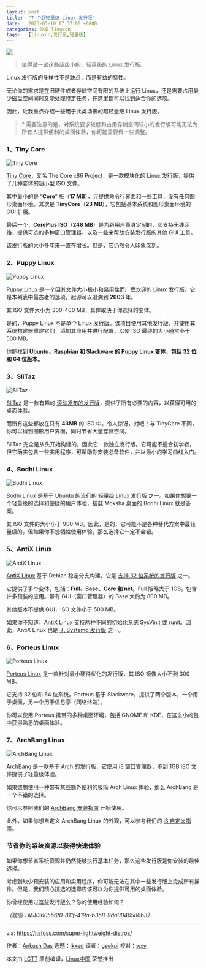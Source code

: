 ```yaml
---
layout: post
title:	"7 个超轻量级 Linux 发行版"
date:	2023-05-10 17:37:00 +0800 
categories:	分享 linuxcn 
tags:	[linuxcn,发行版,轻量级]
---
```



![](/Asserts/Images//attachment/album/202305/10/173608qso93mg46s8c5zgf.png)



> 
> 值得试一试这些超级小的、轻量级的 Linux 发行版。
> 
> 
> 


Linux 发行版的多样性不是缺点，而是有益的特性。


无论你的需求是在旧硬件或者存储空间有限的系统上运行 Linux，还是需要占用最少磁盘空间同时又能处理特定任务，在这里都可以找到适合你的选项。


因此，让我重点介绍一些用于此类场景的超轻量级 Linux 发行版。



> 
> ? 需要注意的是，对系统要求较低和占用存储空间较小的发行版可能无法为所有人提供便利的桌面体验，你可能需要做一些调整。
> 
> 
> 


### 1、Tiny Core


![Tiny Core](/Asserts/Images//attachment/album/202305/10/173705swj2t2j2xw6y770y.png)


[Tiny Core](http://tinycorelinux.net/?ref=itsfoss.com)，又名 The Core x86 Project，是一款模块化的 Linux 发行版，提供了几种变体的超小型 ISO 文件。


其中最小的是 “**Core**” 版（**17 MB**），只提供命令行界面和一些工具，没有任何图形桌面环境。其次是 **TinyCore**（**23 MB**），它包括基本系统和图形桌面环境的 GUI 扩展。


最后一个，**CorePlus ISO**（**248 MB**）是为新用户量身定制的，它支持无线网络、提供可选的多种窗口管理器，以及一些来帮助安装发行版的其他 GUI 工具。


该发行版的大小多年来一直在增长。但是，它仍然令人印象深刻。


### 2、Puppy Linux


![Puppy Linux](/Asserts/Images//attachment/album/202305/10/173706u0h08s4pa88xz298.jpg)


[Puppy Linux](https://puppylinux-woof-ce.github.io/?ref=itsfoss.com) 是一个因其文件大小极小和易用性而广受欢迎的 Linux 发行版。它是本列表中最古老的选项，起源可以追溯到 **2003** 年。


其 ISO 文件大小为 300-400 MB，具体取决于你选择的变体。


是的，Puppy Linux 不是单个 Linux 发行版。该项目使用其他发行版，并使用其系统构建器重建它们，添加其应用并进行配置，以使 ISO 最终的大小通常小于 500 MB。


你能找到 **Ubuntu、Raspbian 和 Slackware 的 Puppy Linux 变体，包括 32 位和 64 位版本。**


### 3、SliTaz


![SliTaz](/Asserts/Images//attachment/album/202305/10/173706y99b9ualep2aq6ae.jpg)


[SliTaz](https://www.slitaz.org/en/?ref=itsfoss.com) 是一款有趣的 [滚动发布的发行版](https://itsfoss.com/rolling-release/)，提供了所有必要的内容，以获得可用的桌面体验。


而所有这些都放在只有 **43MB** 的 ISO 中。令人惊讶，对吧！与 TinyCore 不同，你可以得到图形用户界面，同时节省大量存储空间。


SliTaz 完全是从头开始构建的，因此它一款独立发行版。它可能不适合初学者，但它确实包含一些实用程序，可帮助你安装必备软件，并以最小的学习曲线入门。


### 4、Bodhi Linux


![Bodhi Linux](/Asserts/Images//attachment/album/202305/10/173707xvtgs1h3rlevgjp1.jpg)


[Bodhi Linux](https://www.bodhilinux.com/?ref=itsfoss.com) 是基于 Ubuntu 的流行的 [轻量级 Linux 发行版](https://itsfoss.com/lightweight-linux-beginners/) 之一。如果你想要一个轻量级的选择和便捷的用户体验，搭载 Moksha 桌面的 Bodhi Linux 就是答案。


其 ISO 文件的大小小于 900 MB。因此，是的，它可能不是各种替代方案中最轻量级的，但如果你不想牺牲使用体验，那么选择它一定不会错。


### 5、AntiX Linux


![AntiX Linux](/Asserts/Images//attachment/album/202305/10/173707rfnksbkn6kslkcbv.jpg)


[AntiX Linux](https://antixlinux.com/?ref=itsfoss.com) 基于 Debian 稳定分支构建。它是 [支持 32 位系统的发行版](https://itsfoss.com/32-bit-linux-distributions/) 之一。


它提供了多个变体，包括：**Full、Base、Core 和 net**。Full 版略大于 1GB，包含许多预装的应用。带有 GUI（窗口管理器）的 Base 大约为 800 MB。


其他版本不提供 GUI，ISO 文件小于 500 MB。


如果你不知道，AntiX Linux 支持两种不同的初始化系统 SysVinit 或 runit。因此，AntiX Linux 也是 [无 Systemd 发行版](https://itsfoss.com/systemd-free-distros/) 之一。


### 6、Porteus Linux


![Porteus Linux](/Asserts/Images//attachment/album/202305/10/173708ptbwkzbyyybd2xhf.jpg)


[Porteus Linux](http://www.porteus.org/?ref=itsfoss.com) 是一款针对最小硬件优化的发行版，其 ISO 镜像大小不到 300 MB。


它支持 32 位和 64 位系统。Porteus 基于 Slackware，提供了两个版本，一个用于桌面，另一个用于信息亭（网络终端）。


你可以使用 Porteus 携带的多种桌面环境，包括 GNOME 和 KDE，在这么小的包中获得熟悉的桌面体验。


### 7、ArchBang Linux


![ArchBang Linux](/Asserts/Images//attachment/album/202305/10/173708wdva66upvw5qqv52.jpg)


[ArchBang](https://archbang.org/?ref=itsfoss.com) 是一款基于 Arch 的发行版，它使用 i3 窗口管理器，不到 1GB ISO 文件提供了轻量级体验。


如果您想使用一种带有某些额外便利的极简 Arch Linux 体验，那么 ArchBang 是一个不错的选择。


你可以参照我们的 [ArchBang 安装指南](https://itsfoss.com/install-archbang/) 开始使用。


此外，如果你想自定义 ArchBang Linux 的外观，可以参考我们的 [i3 自定义指南](https://itsfoss.com/i3-customization/)。


### 节省你的系统资源以获得快速体验


如果你想节省系统资源并仍然能够执行基本任务，那么这些发行版是你安装的最佳选择。


考虑到缺少预安装的应用和实用程序，你可能无法在其中一些发行版上完成所有操作。但是，我们精心挑选的选择应该可以为你提供可用的桌面体验。


你曾经使用过这些发行版么？你的使用经验如何？


*（题图：MJ/3605b6f0-811f-419a-b3b8-9da0046586b3）*




---


via: <https://itsfoss.com/super-lightweight-distros/>


作者：[Ankush Das](https://itsfoss.com/author/ankush/) 选题：[lkxed](https://github.com/lkxed/) 译者：[geekpi](https://github.com/geekpi) 校对：[wxy](https://github.com/wxy)


本文由 [LCTT](https://github.com/LCTT/TranslateProject) 原创编译，[Linux中国](https://linux.cn/) 荣誉推出
